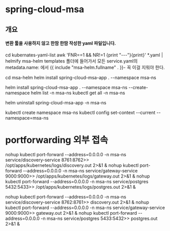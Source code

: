 spring-cloud-msa
============

## 개요
#### 변환 툴을 사용하지 않고 한땀 한땀 작성한 yaml 파일입니다. 
cd kubernates-yaml-list 
awk 'FNR==1 && NR!=1  {print "---"}{print}' *.yaml | helmify msa-helm
templates 폴더에 들어가서 모든 service.yaml의 metadata.name: 에서 {{ include "msa-helm.fullname" . }}- 꼭 이걸 지워야 한다.

cd msa-helm
helm install spring-cloud-msa-app . --namespace msa-ns

helm install spring-cloud-msa-app . --namespace msa-ns --create-namespace
helm list -n msa-ns
kubectl get all -n msa-ns

helm uninstall spring-cloud-msa-app -n msa-ns


kubectl create namespace msa-ns
kubectl config set-context --current --namespace=msa-ns


# portforwarding 외부 접속
nohup kubectl port-forward --address=0.0.0.0 -n msa-ns service/discovery-service 8761:8762>> /opt/apps/kubernetes/logs/discovery.out 2>&1 &
nohup kubectl port-forward --address=0.0.0.0 -n msa-ns service/gateway-service 9000:9000>> /opt/apps/kubernetes/logs/gateway.out 2>&1 &
nohup kubectl port-forward --address=0.0.0.0 -n msa-ns service/postgres  5432:5433>> /opt/apps/kubernetes/logs/postgres.out 2>&1 &


nohup kubectl port-forward --address=0.0.0.0 -n msa-ns service/discovery-service 8762:8761>> discovery.out 2>&1 &
nohup kubectl port-forward --address=0.0.0.0 -n msa-ns service/gateway-service 9000:9000>> gateway.out 2>&1 &
nohup kubectl port-forward --address=0.0.0.0 -n msa-ns service/postgres  5433:5432>> postgres.out 2>&1 &
